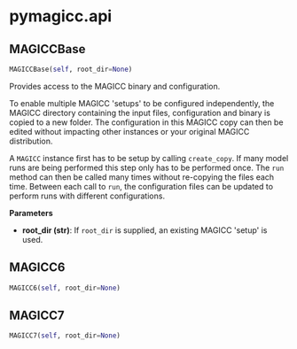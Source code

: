 <h1 id="pymagicc.api">pymagicc.api</h1>


<h2 id="pymagicc.api.MAGICCBase">MAGICCBase</h2>

```python
MAGICCBase(self, root_dir=None)
```

Provides access to the MAGICC binary and configuration.

To enable multiple MAGICC 'setups' to be configured independently,
the MAGICC directory containing the input files, configuration
and binary is copied to a new folder. The configuration in this
MAGICC copy can then be edited without impacting other instances or your
original MAGICC distribution.

A `MAGICC` instance first has to be setup by calling
`create_copy`. If many model runs are being performed this step only has
to be performed once. The `run` method can then be called many times
without re-copying the files each time. Between each call to `run`, the
configuration files can be updated to perform runs with different
configurations.

__Parameters__

- __root_dir (str)__: If `root_dir` is supplied, an existing MAGICC 'setup' is
    used.

<h2 id="pymagicc.api.MAGICC6">MAGICC6</h2>

```python
MAGICC6(self, root_dir=None)
```

<h2 id="pymagicc.api.MAGICC7">MAGICC7</h2>

```python
MAGICC7(self, root_dir=None)
```

